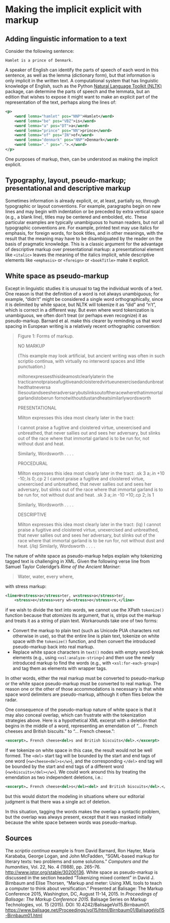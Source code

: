 # Making the implicit explicit with markup

## Adding linguistic information to a text

Consider the following sentence:

```
Hamlet is a prince of Denmark.
```

A speaker of English can identify the parts of speech of each word in this sentence, as well as the lemma (dictionary form), but that information is only implicit in the written text. A computational system that has linguistic knowledge of English, such as the Python [Natural Language Toolkit (NLTK)](http://www.nltk.org/) package, can determine the parts of speech and the lemmata, but an edition that wishes to expose it might want to make an explicit part of the representation of the text, perhaps along the lines of:

```xml
<p>
    <word lemma="hamlet" pos="NNP">Hamlet</word>
    <word lemma="be" pos="VBZ">is</word>
    <word lemma="a" pos="DT">a</word>
    <word lemma="prince" pos="NN">prince</word>
    <word lemma="of" pos="IN">of</word>
    <word lemma="denmark" pos="NNP">Denmark</word>
    <word lemma="." pos=".">.</word>
</p>
```

One purposes of markup, then, can be understood as making the implicit explicit. 

## Typography, layout, pseudo-markup; presentational and descriptive markup

Sometimes information is already explicit, or, at least, partially so, through typographic or layout conventions. For example, paragraphs begin on new lines and may begin with indentation or be preceded by extra vertical space (e.g., a blank line), titles may be centered and embolded, etc. These particular examples are typically unambiguous to human readers, but not all typographic conventions are. For example, printed text may use italics for emphasis, for foreign words, for book titles, and in other meanings, with the result that the meaning may have to be disambiguated by the reader on the basis of pragmatic knowledge. This is a classic argument for the advantage of descriptive markup over presentational markup: a presentational element like `<italic>` leaves the meaning of the italics implicit, while descriptive elements like `<emphasis>` or `<foreign>` or `<bookTitle>` make it explicit.

## White space as pseudo-markup

Except in linguistic studies it is unusual to tag the individual words of a text. One reason is that the definition of a word is not always unambiguous; for example, “didn’t” might be considered a single word orthographically, since it is delimited by white space, but NLTK will tokenize it as “did” and “n’t”, which is correct in a different way. But even where word tokenization is unambiguous, we often don’t treat (or perhaps even recognize) it as pseudo-markup. Barnard et al. make this clearer by reminding us that word spacing in European writing is a relatively recent orthographic convention:

> Figure 1: Forms of markup.
>
> NO MARKUP
>
> (This example may look artificial, but ancient writing was often in such scriptio
> continua, with virtually no interword spaces and little punctuation.)
>
> miltonexpressesthisideamostclearlylaterin the tracticannotpraiseafugitiveandcloisteredvirtueunexercisedandunbreathedthatneversa lliesoutandseesheradversarybutslinksoutoftheracewherethatimmortalgarlandistoberun fornotwithoutdustandheatsimilarlywordsworth
>
>PRESENTATIONAL
>
> Milton expresses this idea most clearly later in the tract:
>
> I cannot praise a fugitive and cloistered virtue, unexercised and unbreathed, that never sallies out and sees her adversary, but slinks out of the race where that immortal garland is to be run for, not without dust and heat.
>
> Similarly, Wordsworth . . . .    
>
> PROCEDURAL
>
> Milton expresses this idea most clearly later in the tract:  .sk 3 a;.in +10 -10;.ls 0;.cp 2            I cannot praise a fugitive and cloistered virtue, unexercised and unbreathed, that never sallies out and sees her adversary, but slinks out of the race where that immortal garland is to be run for, not without dust and heat. .sk 3 a;.in -10 +10;.cp 2;.ls 1               
>
> Similarly, Wordsworth . . . .  
>
> DESCRIPTIVE
>
> Milton expresses this idea most clearly later in the tract:  (lq)                 I cannot praise a fugitive and cloistered virtue, unexercised and unbreathed, that never sallies out and sees her adversary, but slinks out of the race where that immortal garland is to be run for, not without dust and heat.                          (/lq)                 Similarly, Wordsworth . . . .

The nature of white space as pseudo-markup helps explain why tokenizing tagged text is challenging in XML. Given the following verse line from Samuel Taylor Coleridge’s *Rime of the Ancient Mariner*:

> Water, water, every where, 

with stress markup:

```xml
<line>W<stress>a</stress>ter, w<stress>a</stress>ter, 
	<stress>e</stress>very wh<stress>e</stress>re,</line>
```

if we wish to divide the text into words, we cannot use the XPath `tokenize()` function because that *atomizes* its argument, that is, strips out the markup and treats it as a string of plain text. Workarounds take one of two forms:

* Convert the markup to plain text (such as Unicode PUA characters not otherwise in use), so that the entire line is plain text, tokenize on white space with the `tokenize()` function, and then convert the introduced pseudo-markup back into real markup.
* Replace white space characters in `text()` nodes with empty word-break elements (e.g., using `<xsl:analyze-string>`) and then use the newly introduced markup to find the words (e.g., with `<xsl:for-each-group>`) and tag them as elements with wrapper tags.

In other words, either the real markup must be converted to pseudo-markup or the white space pseudo-markup must be converted to real markup. The reason one or the other of those accommodations is necessary is that white space word delimiters are pseudo-markup, although it often flies below the radar.

One consequence of the pseudo-markup nature of white space is that it may also conceal overlap, which can frustrate with the tokenization strategies above. Here is a hypothetical XML excerpt with a deletion that begins in the middle of a word, representing an emendation of “… French cheeses and British biscuits.” to “… French cheese.”:

```xml
<excerpt>… French cheese<del>s and British biscuits</del>.</excerpt>
```

If we tokenize on white space in this case, the result would not be well formed. The `<del>` start tag will be bounded by the start and end tags of one word (`<w>cheese<del>s</w>`), and the corresponding `</del>` end tag will be bounded by the start and end tags of a different word (`<w>biscuits</del></w>`). We could work around this by treating the emendation as two independent deletions, i.e.:

```xml
<excerpt>… French cheese<del>s</del><del> and British biscuits</del>.</excerpt>
```

but this would distort the modeling in situations where our editorial judgment is that there was a single act of deletion.

In this situation, tagging the words makes the overlap a syntactic problem, but the overlap was always present, except that it was masked initially because the white space between words was pseudo-markup.

## Sources

The *scriptio continua* example is from David Barnard, Ron Hayter, Maria Karababa, George Logan, and John McFadden, “SGML-based markup for literary texts: two problems and some solutions.” *Computers and the humanities*, Vol. 22, No. 4 (1988), pp. 265–76. <http://www.jstor.org/stable/30200136>. White space as pseudo-markup is discussed in the section headed “Tokenizing mixed content” in David J. Birnbaum and Elise Thorsen, “Markup and meter: Using XML tools to teach a computer to think about versification.” Presented at Balisage: The Markup Conference 2015, Washington, DC, August 11-14, 2015. In *Proceedings of Balisage: The Markup Conference 2015.* Balisage Series on Markup Technologies, vol. 15 (2015). DOI: 10.4242/BalisageVol15.Birnbaum01. <https://www.balisage.net/Proceedings/vol15/html/Birnbaum01/BalisageVol15-Birnbaum01.html>